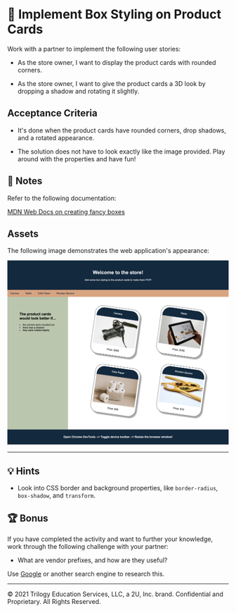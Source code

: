 # 📖 Implement Box Styling on Product Cards

Work with a partner to implement the following user stories:

- As the store owner, I want to display the product cards with rounded corners.

- As the store owner, I want to give the product cards a 3D look by dropping a shadow and rotating it slightly.

## Acceptance Criteria

- It's done when the product cards have rounded corners, drop shadows, and a rotated appearance.

- The solution does not have to look exactly like the image provided. Play around with the properties and have fun!

## 📝 Notes

Refer to the following documentation:

[MDN Web Docs on creating fancy boxes](https://developer.mozilla.org/en-US/docs/Learn/CSS/Howto/create_fancy_boxes)

## Assets

The following image demonstrates the web application's appearance:

![The product cards have rounded corners with a shadow and are rotated to the right.](./Images/01-css-box-styling.png)

---

## 💡 Hints

- Look into CSS border and background properties, like `border-radius`, `box-shadow`, and `transform`.

## 🏆 Bonus

If you have completed the activity and want to further your knowledge, work through the following challenge with your partner:

- What are vendor prefixes, and how are they useful?

Use [Google](https://www.google.com) or another search engine to research this.

---

© 2021 Trilogy Education Services, LLC, a 2U, Inc. brand. Confidential and Proprietary. All Rights Reserved.
